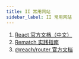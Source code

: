 ```yaml
---
title: II 常用网站
sidebar_label: II 常用网站
---
```


1. [React 官方文档（中文）](https://zh-hans.reactjs.org)
2. [Rematch 实践指南](https://rematch.gitbook.io/handbook/)
3. [@reach/router 官方文档](https://reach.tech/router)

